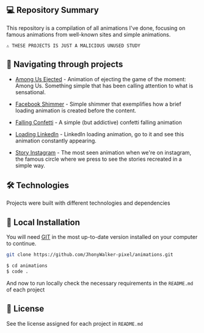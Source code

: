 ## 💻 Repository Summary

This repository is a compilation of all animations I've done, focusing on famous animations from well-known sites and simple animations.

```text
⚠ THESE PROJECTS IS JUST A MALICIOUS UNUSED STUDY
```

## 🚩 Navigating through projects

- [Among Us Ejected](https://github.com/JhonyWalker-pixel/animations/tree/master/facebook-shimmer-animation) - Animation of ejecting the game of the moment: Among Us. Something simple that has been calling attention to what is sensational.

- [Facebook Shimmer](https://github.com/JhonyWalker-pixel/animations/tree/master/facebook-shimmer-animation) - Simple shimmer that exemplifies how a brief loading animation is created before the content.

- [Falling Confetti](https://github.com/JhonyWalker-pixel/animations/tree/main/falling-confetti) - A simple (but addictive) confetti falling animation

- [Loading LinkedIn](https://github.com/JhonyWalker-pixel/animations/tree/master/loading-linkedin-animation) - LinkedIn loading animation, go to it and see this animation constantly appearing.

- [Story Instagram](https://github.com/JhonyWalker-pixel/animations/tree/master/story-instagram-animation) - The most seen animation when we're on instagram, the famous circle where we press to see the stories recreated in a simple way.



## 🛠 Technologies

Projects were built with different technologies and dependencies

## 🔨 Local Installation

You will need [GIT](https://git-scm.com/) in the most up-to-date version installed on your computer to continue.

```bash
git clone https://github.com/JhonyWalker-pixel/animations.git

$ cd animations
$ code .
```

And now to run locally check the necessary requirements in the `README.md` of each project


## 📖 License

See the license assigned for each project in `README.md`
